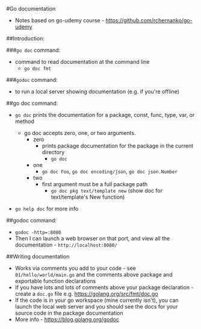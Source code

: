 #Go documentation

- Notes based on go-udemy course - https://github.com/rchernanko/go-udemy

##Introduction:

###`go doc` command:
- command to read documentation at the command line 
    - `go doc fmt`

###`godoc` command:
- to run a local server showing documentation (e.g. if you're offline)

##go doc command:

- `go doc` prints the documentation for a package, const, func, type, var, or method
    - go doc accepts zero, one, or two arguments.
        - zero
            - prints package documentation for the package in the current directory
                - `go doc`
        - one
            - `go doc Foo`, `go doc encoding/json`, `go doc json.Number`
        - two
            - first argument must be a full package path
                - `go doc pkg text/template new` (show doc for text/template's New function)

- `go help doc` for more info

##godoc command:

- `godoc -http=:8080`
- Then I can launch a web browser on that port, and view all the documentation - `http://localhost:8080/`

##Writing documentation
- Works via comments you add to your code - see `01/hello/world/main.go`  and the comments above package and exportable function declarations
- If you have lots and lots of comments above your package declaration - create a `doc.go` file e.g. https://golang.org/src/fmt/doc.go
- If the code is in your go workspace (mine currently isn't), you can launch the local web server and you should see the docs for your source code in the package documentation
- More info - https://blog.golang.org/godoc